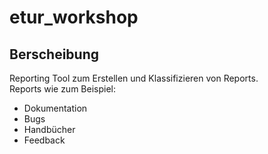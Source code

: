 # etur_workshop

## Berscheibung  

Reporting Tool zum Erstellen und Klassifizieren von Reports.  
Reports wie zum Beispiel: 
- Dokumentation 
- Bugs
- Handbücher 
- Feedback 